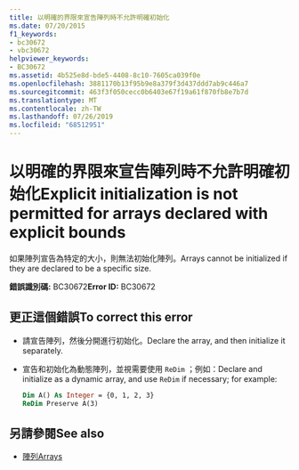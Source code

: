 ```yaml
---
title: 以明確的界限來宣告陣列時不允許明確初始化
ms.date: 07/20/2015
f1_keywords:
- bc30672
- vbc30672
helpviewer_keywords:
- BC30672
ms.assetid: 4b525e8d-bde5-4408-8c10-7605ca039f0e
ms.openlocfilehash: 3881170b13f95b9e8a379f3d437ddd7ab9c446a7
ms.sourcegitcommit: 463f3f050cecc0b6403e67f19a61f870fb8e7b7d
ms.translationtype: MT
ms.contentlocale: zh-TW
ms.lasthandoff: 07/26/2019
ms.locfileid: "68512951"
---
```

# <a name="explicit-initialization-is-not-permitted-for-arrays-declared-with-explicit-bounds"></a><span data-ttu-id="1839a-102">以明確的界限來宣告陣列時不允許明確初始化</span><span class="sxs-lookup"><span data-stu-id="1839a-102">Explicit initialization is not permitted for arrays declared with explicit bounds</span></span>

<span data-ttu-id="1839a-103">如果陣列宣告為特定的大小，則無法初始化陣列。</span><span class="sxs-lookup"><span data-stu-id="1839a-103">Arrays cannot be initialized if they are declared to be a specific size.</span></span>

<span data-ttu-id="1839a-104">**錯誤識別碼:** BC30672</span><span class="sxs-lookup"><span data-stu-id="1839a-104">**Error ID:** BC30672</span></span>

## <a name="to-correct-this-error"></a><span data-ttu-id="1839a-105">更正這個錯誤</span><span class="sxs-lookup"><span data-stu-id="1839a-105">To correct this error</span></span>

- <span data-ttu-id="1839a-106">請宣告陣列，然後分開進行初始化。</span><span class="sxs-lookup"><span data-stu-id="1839a-106">Declare the array, and then initialize it separately.</span></span>

- <span data-ttu-id="1839a-107">宣告和初始化為動態陣列，並視需要使用 `ReDim` ；例如：</span><span class="sxs-lookup"><span data-stu-id="1839a-107">Declare and initialize as a dynamic array, and use `ReDim` if necessary; for example:</span></span>

  ```vb
  Dim A() As Integer = {0, 1, 2, 3}
  ReDim Preserve A(3)
  ```

## <a name="see-also"></a><span data-ttu-id="1839a-108">另請參閱</span><span class="sxs-lookup"><span data-stu-id="1839a-108">See also</span></span>

- [<span data-ttu-id="1839a-109">陣列</span><span class="sxs-lookup"><span data-stu-id="1839a-109">Arrays</span></span>](../../visual-basic/programming-guide/language-features/arrays/index.md)

